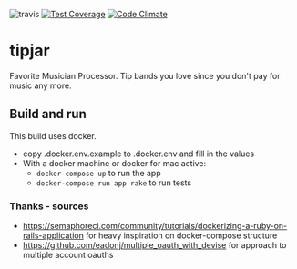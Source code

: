![travis](https://travis-ci.org/erikdstock/tipjar.svg?branch=master)
[![Test Coverage](https://codeclimate.com/github/erikdstock/tipjar/badges/coverage.svg)](https://codeclimate.com/github/erikdstock/tipjar/coverage)
[![Code Climate](https://codeclimate.com/github/erikdstock/tipjar/badges/gpa.svg)](https://codeclimate.com/github/erikdstock/tipjar)

# tipjar
Favorite Musician Processor.
Tip bands you love since you don't pay for music any more.

## Build and run
This build uses docker.
* copy .docker.env.example to .docker.env and fill in the values
* With a docker machine or docker for mac active:
  * `docker-compose up` to run the app
  * `docker-compose run app rake` to run tests

### Thanks - sources
- https://semaphoreci.com/community/tutorials/dockerizing-a-ruby-on-rails-application for heavy inspiration on docker-compose structure
- https://github.com/eadonj/multiple_oauth_with_devise for approach to multiple account oauths